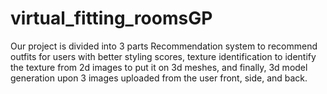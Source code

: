 # virtual_fitting_roomsGP
Our project is divided into 3 parts Recommendation system to recommend outfits for users with better styling scores, texture identification to identify the texture from 2d images to put it on 3d meshes,
and finally, 3d model generation upon 3 images uploaded from the user front, side, and back.

